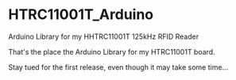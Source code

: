 # HTRC11001T_Arduino
Arduino Library for my HHTRC11001T 125kHz RFID Reader

That's the place the Arduino Library for my HTRC11001T board. 

Stay tued for the first release, even though it may take some time...
